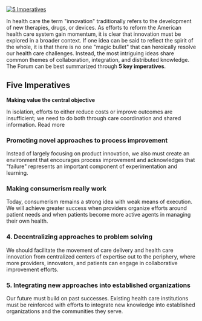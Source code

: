

[![5 Imperatives](http://projects.iq.harvard.edu/files/styles/os_files_small/public/forum-on-healthcare-innovation/files/5_imperatives_2.png?itok=0vZadz0l)](http://www.hbs.edu/healthcare/pdf/Forum-on-Healthcare-Innovation-5-Imperatives.pdf)

In health care the term "innovation" traditionally refers to the development of new therapies, drugs, or devices. As efforts to reform the American health care system gain momentum, it is clear that innovation must be explored in a broader context. If one idea can be said to reflect the spirit of the whole, it is that there is no one "magic bullet" that can heroically resolve our health care challenges. Instead, the most intriguing ideas share common themes of collaboration, integration, and distributed knowledge. The Forum can be best summarized through **5 key imperatives**.


## Five Imperatives

**Making value the central objective**

In isolation, efforts to either reduce costs or improve outcomes are insufficient; we need to do both through care coordination and shared information. Read more

### Promoting novel approaches to process improvement

Instead of largely focusing on product innovation, we also must create an environment that encourages process improvement and acknowledges that "failure" represents an important component of experimentation and learning. 

### Making consumerism really work

Today, consumerism remains a strong idea with weak means of execution. We will achieve greater success when providers organize efforts around patient needs and when patients become more active agents in managing their own health. 

### 4. Decentralizing approaches to problem solving

We should facilitate the movement of care delivery and health care innovation from centralized centers of expertise out to the periphery, where more providers, innovators, and patients can engage in collaborative improvement efforts. 

### 5. Integrating new approaches into established organizations

Our future must build on past successes. Existing health care institutions must be reinforced with efforts to integrate new knowledge into established organizations and the communities they serve. 